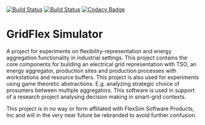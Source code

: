 [![Build Status](https://travis-ci.org/KrisC369/GridFlex-Simulator.svg?branch=master)](https://travis-ci.org/KrisC369/GridFlex-Simulator) 
[![Build Status](https://circleci.com/gh/KrisC369/GridFlex-Simulator/tree/develop.png?style=shield&circle-token=:circle-token)](https://circleci.com/gh/KrisC369/GridFlex-Simulator) 
[![Codacy Badge](https://api.codacy.com/project/badge/Grade/2453a1b571704a45a0f078591635ab6b)](https://www.codacy.com/app/kristofconinx369/GridFlex-Simulator?utm_source=github.com&amp;utm_medium=referral&amp;utm_content=KrisC369/GridFlex-Simulator&amp;utm_campaign=Badge_Grade)

GridFlex Simulator
=======

A project for experiments on flexibility-representation and energy aggregation functionality in industrial settings.
This project contains the core components for building an electrical grid representation with TSO, an energy aggregator, production sites and production processes with workstations and resource buffers. 
This project is also used for experiments using game theoretic abstractions. E.g. analyzing strategic choice of prosumers between multiple aggregators.
This software is used in support of a research project analysing decision making in smart-grid contexts.

This project is in no way or form affiliated with FlexSim Software Products, Inc and will in the very near future be rebranded to avoid further confusion.

